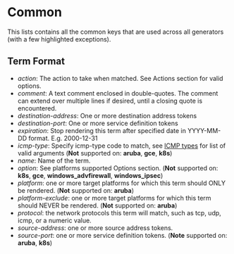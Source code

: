 # Common

This lists contains all the common keys that are used across all generators (with a few highlighted exceptions).

## Term Format

* _action_: The action to take when matched. See Actions section for valid options.
* _comment_: A text comment enclosed in double-quotes.  The comment can extend over multiple lines if desired, until a closing quote is encountered.
* _destination-address_: One or more destination address tokens
* _destination-port_: One or more service definition tokens
* _expiration_: Stop rendering this term after specified date in YYYY-MM-DD format. E.g. 2000-12-31
* _icmp-type_: Specify icmp-type code to match, see [ICMP types](../icmp_types.md) for list of valid arguments (**Not** supported on: **aruba**, **gce**, **k8s**)
* _name_: Name of the term.
* _option_: See platforms supported Options section. (**Not** supported on: **k8s**, **gce**, **windows_advfirewall**, **windows_ipsec**)
* _platform_: one or more target platforms for which this term should ONLY be rendered. (**Not** supported on: **aruba**)
* _platform-exclude_: one or more target platforms for which this term should NEVER be rendered. (**Not** supported on: **aruba**)
* _protocol_: the network protocols this term will match, such as tcp, udp, icmp, or a numeric value.
* _source-address_: one or more source address tokens.
* _source-port_: one or more service definition tokens. (**Note** supported on: **aruba**, **k8s**)

<!--
build_in tokens:
            #'action',
            #'comment',
            #'destination_address',
            'destination_address_exclude',
            #'destination_port',
            #'expiration',
            #'icmp_type',
            'stateless_reply',
            #'name',  # obj attribute, not token
            #'option',
            #'protocol',
            #'platform',
            #'platform_exclude',
            #'source_address',
            'source_address_exclude',
            #'source_port',
            'translated',  # obj attribute, not token
            #'verbatim', -> too many exceptions
-->
